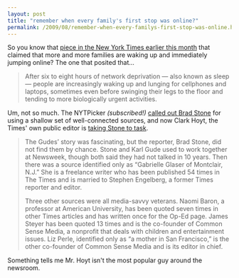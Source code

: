```yaml
---
layout: post
title: "remember when every family's first stop was online?"
permalink: /2009/08/remember-when-every-familys-first-stop-was-online.html
---
```


<p>So you know that <a href="http://www.nytimes.com/2009/08/10/technology/10morning.html">piece in the New York Times earlier this month</a> that claimed that more and more families are waking up and immediately jumping online?  The one that posited that...</p>

<blockquote>
  <p>After six to eight hours of network deprivation — also known as sleep — people are increasingly waking up and lunging for cellphones and laptops, sometimes even before swinging their legs to the floor and tending to more biologically urgent activities.</p>
</blockquote>

<p>Um, not so much.  The NYTPicker <i>(subscribed!)</i> <a href="http://www.nytpick.com/2009/08/exclusive-nyts-brad-stone-camouflages.html">called out Brad Stone</a> for using a shallow set of well-connected sources, and now Clark Hoyt, the Times' own public editor is <a href="http://www.nytimes.com/2009/08/16/opinion/16pubed.html">taking Stone to task</a>.</p>

<blockquote>
  <p>The Gudes’ story was fascinating, but the reporter, Brad Stone, did not find them by chance. Stone and Karl Gude used to work together at Newsweek, though both said they had not talked in 10 years. Then there was a source identified only as “Gabrielle Glaser of Montclair, N.J.” She is a freelance writer who has been published 54 times in The Times and is married to Stephen Engelberg, a former Times reporter and editor.</p>

  <p>Three other sources were all media-savvy veterans. Naomi Baron, a professor at American University, has been quoted seven times in other Times articles and has written once for the Op-Ed page. James Steyer has been quoted 13 times and is the co-founder of Common Sense Media, a nonprofit that deals with children and entertainment issues. Liz Perle, identified only as “a mother in San Francisco,” is the other co-founder of Common Sense Media and is its editor in chief.</p>
</blockquote>

<p>Something tells me Mr. Hoyt isn't the most popular guy around the newsroom.</p>



